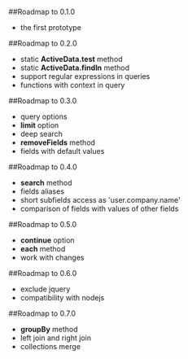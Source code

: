 ##Roadmap to 0.1.0
 - the first prototype

##Roadmap to 0.2.0
 - static **ActiveData.test** method
 - static **ActiveData.findIn** method
 - support regular expressions in queries
 - functions with context in query
  
##Roadmap to 0.3.0
 - query options
 - **limit** option
 - deep search
 - **removeFields** method
 - fields with default values

##Roadmap to 0.4.0
 - **search** method
 - fields aliases
 - short subfields access as 'user.company.name'
 - сomparison of fields with values of other fields

##Roadmap to 0.5.0
 - **continue** option
 - **each** method
 - work with changes

##Roadmap to 0.6.0
 - exclude jquery
 - compatibility with nodejs

##Roadmap to 0.7.0
 - **groupBy** method
 - left join and right join
 - collections merge
